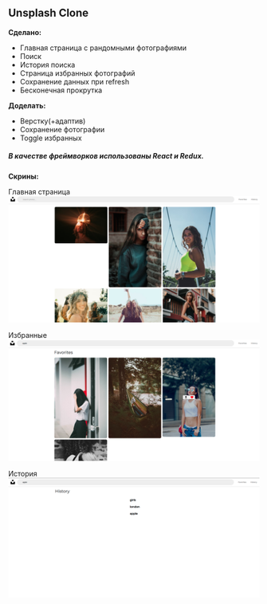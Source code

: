 ## Unsplash Clone

**Сделано:**

- Главная страница с рандомными фотографиями
- Поиск
- История поиска
- Страница избранных фотографий
- Сохранение данных при refresh
- Бесконечная прокрутка

**Доделать:**

- Верстку(+адаптив)
- Сохранение фотографии
- Toggle избранных

##### В качестве фреймворков использованы React и Redux.

**Скрины:**

Главная страница
<img src="./screenshoots/main.png" alt="Main" />

Избранные
<img src="./screenshoots/favorites.png" alt="Favorites" />

История
<img src="./screenshoots/history.png" alt="History" />
